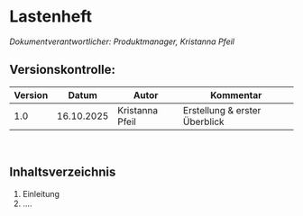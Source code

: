 # Lastenheft

*Dokumentverantwortlicher: Produktmanager, Kristanna Pfeil*

## Versionskontrolle:

| Version | Datum      | Autor       | Kommentar                         |
|-|-|-|-|
| 1.0     | 16.10.2025 | Kristanna Pfeil | Erstellung & erster Überblick |


<br>

## Inhaltsverzeichnis

1. Einleitung
2. ....

<br>